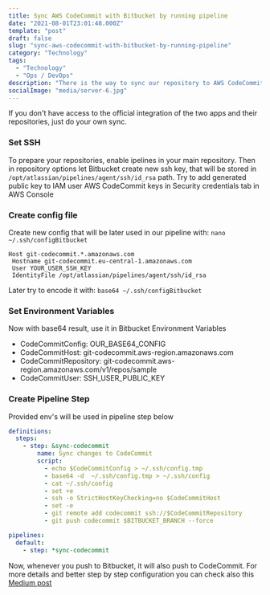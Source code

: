 ```yaml
---
title: Sync AWS CodeCommit with Bitbucket by running pipeline
date: "2021-08-01T23:01:48.000Z"
template: "post"
draft: false
slug: "sync-aws-codecommit-with-bitbucket-by-running-pipeline"
category: "Technology"
tags:
  - "Technology"
  - "Ops / DevOps"
description: "There is the way to sync our repository to AWS CodeCommit and other services to be later used in private pipelines - without additional app auth's"
socialImage: "media/server-6.jpg"
---
```

If you don't have access to the official integration of the two apps and their repositories, just do your own sync.

### Set SSH
To prepare your repositories, enable ipelines in your main repository. Then in repository options let Bitbucket create new ssh key, that will be stored in `/opt/atlassian/pipelines/agent/ssh/id_rsa` path.
Try to add generated public key to IAM user AWS CodeCommit keys in Security credentials tab in AWS Console 

### Create config file
Create new config that will be later used in our pipeline with: `nano ~/.ssh/configBitbucket`

```config
Host git-codecommit.*.amazonaws.com
 Hostname git-codecommit.eu-central-1.amazonaws.com
 User YOUR_USER_SSH_KEY
 IdentityFile /opt/atlassian/pipelines/agent/ssh/id_rsa
```
Later try to encode it with: `base64 ~/.ssh/configBitbucket`

### Set Environment Variables
Now with base64 result, use it in Bitbucket Environment Variables

- CodeCommitConfig: OUR_BASE64_CONFIG
- CodeCommitHost: git-codecommit.aws-region.amazonaws.com
- CodeCommitRepository: git-codecommit.aws-region.amazonaws.com/v1/repos/sample
- CodeCommitUser: SSH_USER_PUBLIC_KEY

### Create Pipeline Step

Provided env's will be used in pipeline step below

```yaml
definitions: 
  steps:
    - step: &sync-codecommit
        name: Sync changes to CodeCommit
        script:
          - echo $CodeCommitConfig > ~/.ssh/config.tmp
          - base64 -d  ~/.ssh/config.tmp > ~/.ssh/config
          - cat ~/.ssh/config
          - set +e
          - ssh -o StrictHostKeyChecking=no $CodeCommitHost
          - set -e
          - git remote add codecommit ssh://$CodeCommitRepository
          - git push codecommit $BITBUCKET_BRANCH --force

pipelines:
  default:
    - step: *sync-codecommit
```

Now, whenever you push to Bitbucket, it will also push to CodeCommit. For more details and better step by step configuration you can check also this [Medium post](https://medium.com/@wooltar/aws-codecommit-push-from-bitbucket-pipeline-2f5e08fe3629)